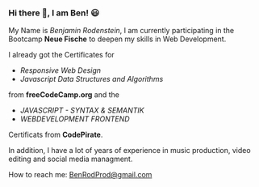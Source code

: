 ### Hi there 👋, I am Ben! :smiley:



My Name is *Benjamin Rodenstein*, I am currently participating in the Bootcamp **Neue Fische** to deepen my skills in Web Development.


I already got the Certificates for 

- *Responsive Web Design*
- *Javascript Data Structures and Algorithms* 

from **freeCodeCamp.org** and the 

- *JAVASCRIPT - SYNTAX & SEMANTIK*
- *WEBDEVELOPMENT FRONTEND* 

Certificats from **CodePirate**.



In addition, I have a lot of years of experience in music production, video editing and social media managment.



How to reach me: BenRodProd@gmail.com

